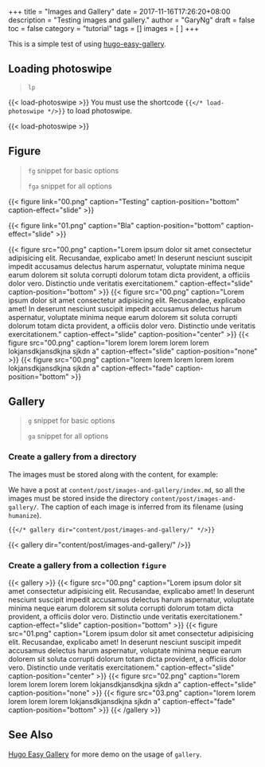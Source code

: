 +++
title = "Images and Gallery"
date = 2017-11-16T17:26:20+08:00
description = "Testing images and gallery." 
author = "GaryNg"
draft = false
toc = false
category = "tutorial"
tags = []
images = [
] 
+++

This is a simple test of using [hugo-easy-gallery](https://github.com/liwenyip/hugo-easy-gallery).

<!--more-->

## Loading photoswipe

> `lp`


{{< load-photoswipe >}}
You must use the shortcode `{{</* load-photoswipe */>}}` to load photoswipe.

{{< load-photoswipe >}}

## Figure

> `fg` snippet for basic options
> 
> `fga` snippet for all options

{{< figure link="00.png" caption="Testing" caption-position="bottom" caption-effect="slide" >}}

{{< figure link="01.png" caption="Bla" caption-position="bottom" caption-effect="slide" >}}

{{< figure src="00.png" caption="Lorem ipsum dolor sit amet consectetur adipisicing elit. Recusandae, explicabo amet! In deserunt nesciunt suscipit impedit accusamus delectus harum aspernatur, voluptate minima neque earum dolorem sit soluta corrupti dolorum totam dicta provident, a officiis dolor vero. Distinctio unde veritatis exercitationem." caption-effect="slide" caption-position="bottom" >}}
{{< figure src="00.png" caption="Lorem ipsum dolor sit amet consectetur adipisicing elit. Recusandae, explicabo amet! In deserunt nesciunt suscipit impedit accusamus delectus harum aspernatur, voluptate minima neque earum dolorem sit soluta corrupti dolorum totam dicta provident, a officiis dolor vero. Distinctio unde veritatis exercitationem." caption-effect="slide" caption-position="center" >}}
{{< figure src="00.png" caption="lorem lorem lorem lorem lorem lokjansdkjansdkjna sjkdn a" caption-effect="slide" caption-position="none" >}}
{{< figure src="00.png" caption="lorem lorem lorem lorem lorem lokjansdkjansdkjna sjkdn a" caption-effect="fade" caption-position="bottom" >}}

## Gallery

> `g` snippet for basic options
>
> `ga` snippet for all options

### Create a gallery from a directory

The images must be stored along with the content, for example:

We have a post at `content/post/images-and-gallery/index.md`, so all the images must be stored inside the directory `content/post/images-and-gallery/`. The caption of each image is inferred from its filename (using `humanize`).

```
{{</* gallery dir="content/post/images-and-gallery/" */>}}
```

{{< gallery dir="content/post/images-and-gallery/" />}}

### Create a gallery from a collection `figure`

{{< gallery >}}
    {{< figure src="00.png" caption="Lorem ipsum dolor sit amet consectetur adipisicing elit. Recusandae, explicabo amet! In deserunt nesciunt suscipit impedit accusamus delectus harum aspernatur, voluptate minima neque earum dolorem sit soluta corrupti dolorum totam dicta provident, a officiis dolor vero. Distinctio unde veritatis exercitationem." caption-effect="slide" caption-position="bottom" >}}
    {{< figure src="01.png" caption="Lorem ipsum dolor sit amet consectetur adipisicing elit. Recusandae, explicabo amet! In deserunt nesciunt suscipit impedit accusamus delectus harum aspernatur, voluptate minima neque earum dolorem sit soluta corrupti dolorum totam dicta provident, a officiis dolor vero. Distinctio unde veritatis exercitationem." caption-effect="slide" caption-position="center" >}}
    {{< figure src="02.png" caption="lorem lorem lorem lorem lorem lokjansdkjansdkjna sjkdn a" caption-effect="slide" caption-position="none" >}}
    {{< figure src="03.png" caption="lorem lorem lorem lorem lorem lokjansdkjansdkjna sjkdn a" caption-effect="fade" caption-position="bottom" >}}
{{< /gallery >}}


## See Also

[Hugo Easy Gallery](https://www.liwen.id.au/heg/) for more demo on the usage of `gallery`.